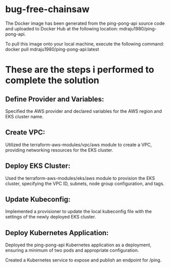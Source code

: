 bug-free-chainsaw
=================

The Docker image has been generated from the ping-pong-api source code and uploaded to Docker Hub at the following location: mdraju1980/ping-pong-api.

To pull this image onto your local machine, execute the following command:
docker pull mdraju1980/ping-pong-api:latest



These are the steps i performed to complete the solution
========================================================

Define Provider and Variables:
-----------------------------
Specified the AWS provider and declared variables for the AWS region and EKS cluster name.

Create VPC:
-----------
Utilized the terraform-aws-modules/vpc/aws module to create a VPC, providing networking resources for the EKS cluster.

Deploy EKS Cluster:
-------------------
Used the terraform-aws-modules/eks/aws module to provision the EKS cluster, specifying the VPC ID, subnets, node group configuration, and tags.

Update Kubeconfig:
------------------
Implemented a provisioner to update the local kubeconfig file with the settings of the newly deployed EKS cluster.

Deploy Kubernetes Application:
------------------------------
Deployed the ping-pong-api Kubernetes application as a deployment, ensuring a minimum of two pods and appropriate configuration.

Created a Kubernetes service to expose and publish an endpoint for /ping.

